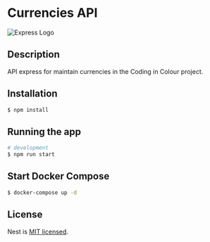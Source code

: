 # Currencies API

![Express Logo](https://upload.wikimedia.org/wikipedia/commons/6/64/Expressjs.png)

## Description
API express for maintain currencies in the Coding in Colour project.


## Installation

```bash
$ npm install
```

## Running the app

```bash
# development
$ npm run start
```


## Start Docker Compose

```bash
$ docker-compose up -d
```

## License

Nest is [MIT licensed](LICENSE).
